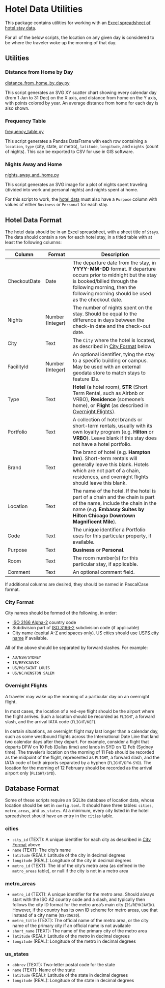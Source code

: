 # Hotel Data Utilities

This package contains utilities for working with an [Excel spreadsheet of hotel stay data](#hotel-data-format).

For all of the below scripts, the location on any given day is considered to be where the traveler woke up the morning of that day.

## Utilities

### Distance from Home by Day

[distance_from_home_by_day.py](distance_from_home_by_day.py)

This script generates an SVG XY scatter chart showing every calendar day (from 1 Jan to 31 Dec) on the X axis, and distance from home on the Y axis, with points colored by year. An average distance from home for each day is also shown.

### Frequency Table

[frequency_table.py](frequency_table.py)

This script generates a Pandas DataFrame with each row containing a `location`, `type` (city, state, or metro), `latitude`, `longitude`, and `nights` (count of nights). This can be exported to CSV for use in GIS software.

### Nights Away and Home

[nights_away_and_home.py](nights_away_and_home.py)

This script generates an SVG image for a plot of nights spent traveling (divided into work and personal nights) and nights spent at home.

For this script to work, the [hotel data](#hotel-data-format) must also have a `Purpose` column with values of either `Business` or `Personal` for each stay.

## Hotel Data Format

The hotel data should be in an Excel spreadsheet, with a sheet title of `Stays`. The data should contain a row for each hotel stay, in a titled table with at least the following columns:

| Column | Format | Description |
|--------|--------|-------------|
| CheckoutDate | Date | The departure date from the stay, in **YYYY-MM-DD** format. If departure occurs prior to midnight but the stay is booked/billed through the following morning, then the following morning should be used as the checkout date. |
| Nights | Number (Integer) | The number of nights spent on the stay. Should be equal to the difference in days between the check-in date and the check-out date. |
| City | Text | The `City` where the hotel is located, as described in [City Format](#city-format) below |
| FacilityId | Number (Integer) | An optional identifier, tying the stay to a specific building or campus. May be used with an external geodata store to match stays to feature IDs. |
| Type | Text | **Hotel** (a hotel room), **STR** (Short Term Rental, such as Airbnb or VRBO), **Residence** (someone’s home), or **Flight** (as described in [Overnight Flights](#overnight-flights)).
| Portfolio | Text | A collection of hotel brands or short-term rentals, usually with its own loyalty program (e.g. **Hilton** or **VRBO**). Leave blank if this stay does not have a hotel portfolio. |
| Brand | Text | The brand of hotel (e.g. **Hampton Inn**). Short-term rentals will generally leave this blank. Hotels which are not part of a chain, residences, and overnight flights should leave this blank. |
| Location | Text | The name of the hotel. If the hotel is part of a chain and the chain is part of the name, include the chain in the name (e.g. **Embassy Suites by Hilton Chicago Downtown Magnificent Mile**). |
| Code | Text | The unique identifier a Portfolio uses for this particular property, if available. |
| Purpose | Text | **Business** or **Personal**. |
| Room | Text | The room number(s) for this particular stay, if applicable. |
| Comment | Text | An optional comment field. |

If additional columns are desired, they should be named in PascalCase format.

### City Format

City names should be formed of the following, in order:

- [ISO 3166 Alpha-2](https://www.iso.org/obp/ui/#search) country code
- Subdivision part of [ISO 3166-2](https://en.wikipedia.org/wiki/ISO_3166-2) subdivision code (if applicable)
- City name (capital A-Z and spaces only). US cities should use [USPS city name](https://tools.usps.com/zip-code-lookup.htm) if available.

All of the above should be separated by forward slashes. For example:

- `AU/NSW/SYDNEY`
- `IS/REYKJAVIK`
- `US/MO/SAINT LOUIS`
- `US/NC/WINSTON SALEM`

### Overnight Flights

A traveler may wake up the morning of a particular day on an overnight flight.

In most cases, the location of a red-eye flight should be the airport where the flight arrives. Such a location should be recorded as `FLIGHT`, a forward slash, and the arrival IATA code (`FLIGHT/KEF`).

In certain situations, an overnight flight may last longer than a calendar day, such as some westbound flights across the International Date Line that land two calendar days after they depart. For example, consider a flight that departs DFW on 10 Feb (Dallas time) and lands in SYD on 12 Feb (Sydney time). The traveler’s location on the morning of 11 Feb should be recorded as the midpoint of the flight, represented as `FLIGHT`, a forward slash, and the IATA code of both airports separated by a hyphen (`FLIGHT/DFW-SYD`). The location for the morning of 12 February should be recorded as the arrival airport only (`FLIGHT/SYD`).

## Database Format

Some of these scripts require an SQLite database of location data, whose location should be set in `config.toml`. It should have three tables: `cities`, `metro_areas`, and `us_states`. At a minimum, every city listed in the hotel spreadsheet should have an entry in the `cities` table.

### cities

- `city_id` (TEXT): A unique identifier for each city as described in [City Format](#city-format) above
- `name` (TEXT): The city’s name
- `latitude` (REAL): Latitude of the city in decimal degrees
- `longitude` (REAL): Longitude of the city in decimal degrees
- `metro_id` (TEXT): The id of the city’s metro area (as defined in the `metro_areas` table), or null if the city is not in a metro area

### metro_areas

- `metro_id` (TEXT): A unique identifier for the metro area. Should always start with the ISO A2 country code and a slash, and typically then follows the city ID format for the metro area’s main city (`IS/REYKJAVIK`). However, if the country has its own ID scheme for metro areas, use that instead of a city name (`US/35620`).
- `metro_title` (TEXT): The official name of the metro area, or the city name of the primary city if an official name is not available
- `short_name` (TEXT): The name of the primary city of the metro area
- `latitude` (REAL): Latitude of the metro in decimal degrees
- `longitude` (REAL): Longitude of the metro in decimal degrees

### us_states

- `abbrev` (TEXT): Two-letter postal code for the state
- `name` (TEXT): Name of the state
- `latitude` (REAL): Latitude of the state in decimal degrees
- `longitude` (REAL): Longitude of the state in decimal degrees